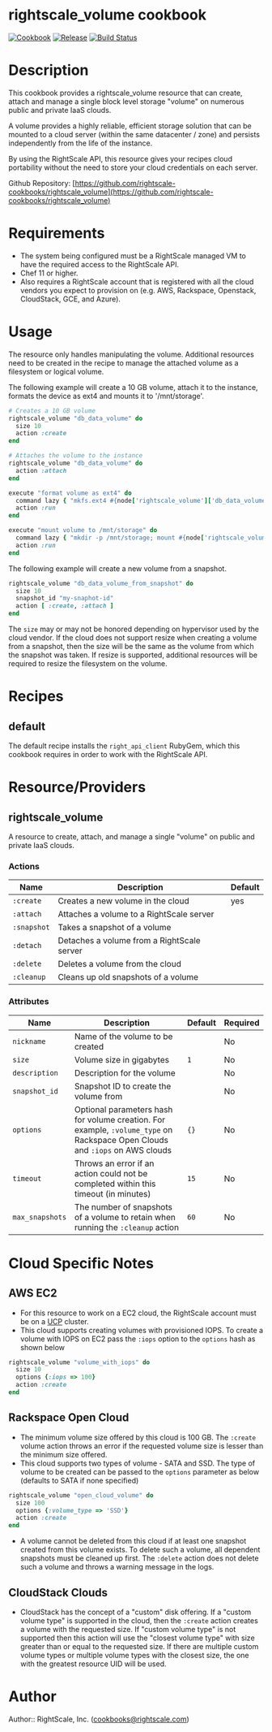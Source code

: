 # rightscale_volume cookbook

[![Cookbook](https://img.shields.io/cookbook/v/rightscale_volume.svg?style=flat)][cookbook]
[![Release](https://img.shields.io/github/release/rightscale-cookbooks/rightscale_volume.svg?style=flat)][release]
[![Build Status](https://img.shields.io/travis/rightscale-cookbooks/rightscale_volume.svg?style=flat)][travis]

[cookbook]: https://supermarket.getchef.com/cookbooks/rightscale_volume
[release]: https://github.com/rightscale-cookbooks/rightscale_volume/releases/latest
[travis]: https://travis-ci.org/rightscale-cookbooks/rightscale_volume

# Description

This cookbook provides a rightscale_volume resource that can create, attach and manage a single
block level storage "volume" on numerous public and private IaaS clouds.

A volume provides a highly reliable, efficient storage solution that can be mounted to a
cloud server (within the same datacenter / zone) and persists independently from the life of the instance.

By using the RightScale API, this resource gives your recipes cloud portability without the need
to store your cloud credentials on each server.

Github Repository: [https://github.com/rightscale-cookbooks/rightscale_volume](https://github.com/rightscale-cookbooks/rightscale_volume)

# Requirements

* The system being configured must be a RightScale managed VM to have the required access to the RightScale API.
* Chef 11 or higher.
* Also requires a RightScale account that is registered with all the cloud vendors
  you expect to provision on (e.g. AWS, Rackspace, Openstack, CloudStack, GCE, and Azure).


# Usage

The resource only handles manipulating the volume. Additional resources need to be created in
the recipe to manage the attached volume as a filesystem or logical volume.

The following example will create a 10 GB volume, attach it to the instance, formats the device as ext4
and mounts it to '/mnt/storage'.

```ruby
# Creates a 10 GB volume
rightscale_volume "db_data_volume" do
  size 10
  action :create
end

# Attaches the volume to the instance
rightscale_volume "db_data_volume" do
  action :attach
end

execute "format volume as ext4" do
  command lazy { "mkfs.ext4 #{node['rightscale_volume']['db_data_volume']['device']}" }
  action :run
end

execute "mount volume to /mnt/storage" do
  command lazy { "mkdir -p /mnt/storage; mount #{node['rightscale_volume']['db_data_volume']['device']} /mnt/storage" }
  action :run
end
```

The following example will create a new volume from a snapshot.

```ruby
rightscale_volume "db_data_volume_from_snapshot" do
  size 10
  snapshot_id "my-snaphot-id"
  action [ :create, :attach ]
end
```

The `size` may or may not be honored depending on hypervisor used by the cloud vendor.
If the cloud does not support resize when creating a volume from a snapshot, then the size will be
the same as the volume from which the snapshot was taken. If resize is supported, additional
resources will be required to resize the filesystem on the volume.


# Recipes

## default

The default recipe installs the `right_api_client` RubyGem, which this cookbook requires in
order to work with the RightScale API.


# Resource/Providers

## rightscale_volume

A resource to create, attach, and manage a single "volume" on public and private IaaS clouds.

### Actions

| Name | Description | Default |
| --- | --- | --- |
| `:create` | Creates a new volume in the cloud | yes |
| `:attach` | Attaches a volume to a RightScale server | |
| `:snapshot` | Takes a snapshot of a volume | |
| `:detach` | Detaches a volume from a RightScale server | |
| `:delete` | Deletes a volume from the cloud | |
| `:cleanup` | Cleans up old snapshots of a volume | |

### Attributes

| Name | Description | Default | Required |
| --- | --- | --- | --- |
| `nickname` | Name of the volume to be created | | No |
| `size` | Volume size in gigabytes | `1` | No |
| `description` | Description for the volume | | No |
| `snapshot_id` | Snapshot ID to create the volume from | | No |
| `options` | Optional parameters hash for volume creation. For example, `:volume_type` on Rackspace Open Clouds and `:iops` on AWS clouds | `{}` | No |
| `timeout` | Throws an error if an action could not be completed within this timeout (in minutes) | `15` | No |
| `max_snapshots` | The number of snapshots of a volume to retain when running the `:cleanup` action | `60` | No |


# Cloud Specific Notes

## AWS EC2

* For this resource to work on a EC2 cloud, the RightScale account must be on a
  [UCP](http://support.rightscale.com/12-Guides/Dashboard_Users_Guide/Unified_Cloud_Platform) cluster.
* This cloud supports creating volumes with provisioned IOPS. To create a volume with IOPS on EC2
  pass the `:iops` option to the `options` hash as shown below

```ruby
rightscale_volume "volume_with_iops" do
  size 10
  options {:iops => 100}
  action :create
end
```

## Rackspace Open Cloud

* The minimum volume size offered by this cloud is 100 GB. The `:create` volume action throws an
  error if the requested volume size is lesser than the minimum size offered.
* This cloud supports two types of volume - SATA and SSD. The type of volume to be created can be
  passed to the `options` parameter as below (defaults to SATA if none specified)

```ruby
rightscale_volume "open_cloud_volume" do
  size 100
  options {:volume_type => 'SSD'}
  action :create
end
```
* A volume cannot be deleted from this cloud if at least one snapshot created from this volume
  exists. To delete such a volume, all dependent snapshots must be cleaned up first. The `:delete`
  action does not delete such a volume and throws a warning message in the logs.

## CloudStack Clouds

* CloudStack has the concept of a "custom" disk offering. If a "custom volume type" is supported in the cloud,
  then the `:create` action creates a volume with the requested size. If "custom volume type" is not supported
  then this action will use the "closest volume type" with size greater than or equal to the requested size.
  If there are multiple custom volume types or multiple volume types with the closest size, the one with the greatest
  resource UID will be used.

# Author

Author:: RightScale, Inc. (<cookbooks@rightscale.com>)
